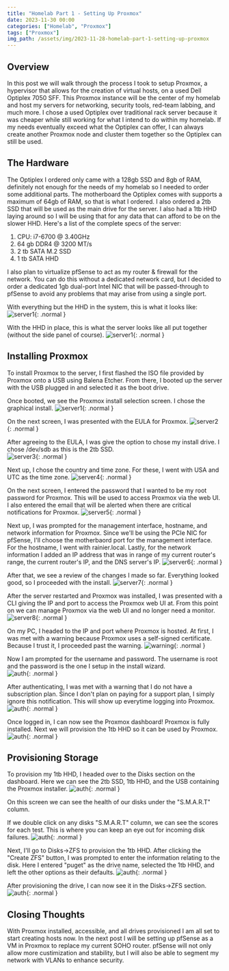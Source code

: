 ```yaml
---
title: "Homelab Part 1 - Setting Up Proxmox"
date: 2023-11-30 00:00
categories: ["Homelab", "Proxmox"]
tags: ["Proxmox"]
img_path: /assets/img/2023-11-28-homelab-part-1-setting-up-proxmox
---
```

## Overview
In this post we will walk through the process I took to setup Proxmox, a hypervisor that allows for the creation of virtual hosts, on a used Dell Optiplex 7050 SFF. This Proxmox instance will be the center of my homelab and host my servers for networking, security tools, red-team labbing, and much more. I chose a used Optiplex over traditional rack server because it was cheaper while still working for what I intend to do within my homelab. If my needs eventually exceed what the Optiplex can offer, I can always create another Proxmox node and cluster them together so the Optiplex can still be used. 

## The Hardware
The Optiplex I ordered only came with a 128gb SSD and 8gb of RAM, definitely not enough for the needs of my homelab so I needed to order some additional parts. The motherboard the Optiplex comes with supports a maximum of 64gb of RAM, so that is what I ordered. I also ordered a 2tb SSD that will be used as the main drive for the server. I also had a 1tb HHD laying around so I will be using that for any data that can afford to be on the slower HHD. Here's a list of the complete specs of the server:
1. CPU: i7-6700 @ 3.40GHz
2. 64 gb DDR4 @ 3200 MT/s
3. 2 tb SATA M.2 SSD
4. 1 tb SATA HHD

I also plan to virtualize pfSense to act as my router & firewall for the network. You can do this without a dedicated network card, but I decided to order a dedicated 1gb dual-port Intel NIC that will be passed-through to pfSense to avoid any problems that may arise from using a single port.

With everything but the HHD in the system, this is what it looks like:
![server1](server1.png){: .normal }  

With the HHD in place, this is what the server looks like all put together (without the side panel of course).
![server1](server2.png){: .normal }  

## Installing Proxmox
To install Proxmox to the server, I first flashed the ISO file provided by Proxmox onto a USB using Balena Etcher. From there, I booted up the server with the USB plugged in and selected it as the boot drive.

Once booted, we see the Proxmox install selection screen. I chose the graphical install.
![server1](setup1.png){: .normal }  

On the next screen, I was presented with the EULA for Proxmox. 
![server2](setup2.png){: .normal }  

After agreeing to the EULA, I was give the option to chose my install drive. I chose /dev/sdb as this is the 2tb SSD.  
![server3](setup3.png){: .normal }  

Next up, I chose the country and time zone. For these, I went with USA and UTC as the time zone.
![server4](setup4.png){: .normal }  

On the next screen, I entered the password that I wanted to be my root password for Proxmox. This will be used to access Proxmox via the web UI. I also entered the email that will be alerted when there are critical notifications for Proxmox.
![server5](setup5.png){: .normal }  

Next up, I was prompted for the management interface, hostname, and network information for Proxmox. Since we'll be using the PCIe NIC for pfSense, I'll choose the motherbaord port for the management interface. For the hostname, I went with rainier.local. Lastly, for the network information I added an IP address that was in range of my current router's range, the current router's IP, and the DNS server's IP.
![server6](setup6.png){: .normal }  

After that, we see a review of the changes I made so far. Everything looked good, so I proceeded with the install.
![server7](setup7.png){: .normal }  

After the server restarted and Proxmox was installed, I was presented with a CLI giving the IP and port to access the Proxmox web UI at. From this point on we can manage Proxmox via the web UI and no longer need a monitor.
![server8](setup8.png){: .normal }  

On my PC, I headed to the IP and port where Proxmox is hosted. At first, I was met with a warning because Proxmox uses a self-signed certificate. Because I trust it, I proceeded past the warning.
![warning](1.png){: .normal }  
 
 Now I am prompted for the username and password. The username is root and the password is the one I setup in the install wizard.  
 ![auth](2.png){: .normal }  

After authenticating, I was met with a warning that I do not have a subscription plan. Since I don't plan on paying for a support plan, I simply ignore this notification. This will show up everytime logging into Proxmox.  
![auth](3.png){: .normal }  

Once logged in, I can now see the Proxmox dashboard! Proxmox is fully installed. Next we will provision the 1tb HHD so it can be used by Proxmox.
![auth](4.png){: .normal }  

## Provisioning Storage
To provision my 1tb HHD, I headed over to the Disks section on the dashboard. Here we can see the 2tb SSD, 1tb HHD, and the USB containing the Proxmox installer.
![auth](5.png){: .normal }  

On this screen we can see the health of our disks under the "S.M.A.R.T" column.

If we double click on any disks "S.M.A.R.T" column, we can see the scores for each test. This is where you can keep an eye out for incoming disk failures.
![auth](6.png){: .normal }  

Next, I'll go to Disks->ZFS to provision the 1tb HHD. After clicking the "Create ZFS" button, I was prompted to enter the information relating to the disk. Here I entered "puget" as the drive name, selected the 1tb HHD, and left the other options as their defaults.
![auth](7.png){: .normal }  

After provisioning the drive, I can now see it in the Disks->ZFS section.
![auth](8.png){: .normal }  

## Closing Thoughts
With Proxmox installed, accessible, and all drives provisioned I am all set to start creating hosts now. In the next post I will be setting up pfSense as a VM in Proxmox to replace my current SOHO router. pfSense will not only allow more custimization and stability, but I will also be able to segment my network with VLANs to enhance security.